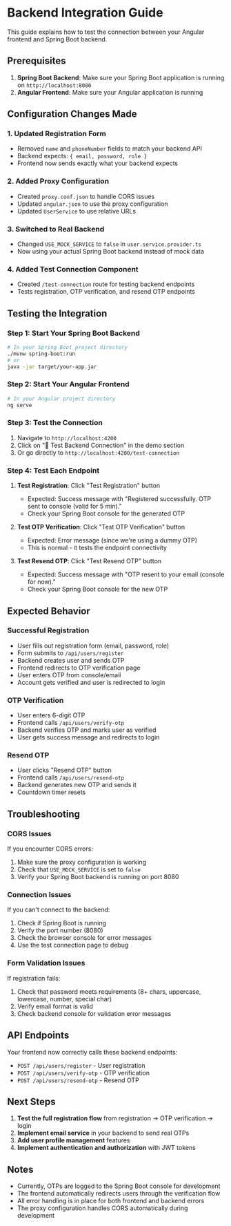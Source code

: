 # Backend Integration Guide

This guide explains how to test the connection between your Angular frontend and Spring Boot backend.

## Prerequisites

1. **Spring Boot Backend**: Make sure your Spring Boot application is running on `http://localhost:8080`
2. **Angular Frontend**: Make sure your Angular application is running

## Configuration Changes Made

### 1. Updated Registration Form
- Removed `name` and `phoneNumber` fields to match your backend API
- Backend expects: `{ email, password, role }`
- Frontend now sends exactly what your backend expects

### 2. Added Proxy Configuration
- Created `proxy.conf.json` to handle CORS issues
- Updated `angular.json` to use the proxy configuration
- Updated `UserService` to use relative URLs

### 3. Switched to Real Backend
- Changed `USE_MOCK_SERVICE` to `false` in `user.service.provider.ts`
- Now using your actual Spring Boot backend instead of mock data

### 4. Added Test Connection Component
- Created `/test-connection` route for testing backend endpoints
- Tests registration, OTP verification, and resend OTP endpoints

## Testing the Integration

### Step 1: Start Your Spring Boot Backend
```bash
# In your Spring Boot project directory
./mvnw spring-boot:run
# or
java -jar target/your-app.jar
```

### Step 2: Start Your Angular Frontend
```bash
# In your Angular project directory
ng serve
```

### Step 3: Test the Connection
1. Navigate to `http://localhost:4200`
2. Click on "🔌 Test Backend Connection" in the demo section
3. Or go directly to `http://localhost:4200/test-connection`

### Step 4: Test Each Endpoint
1. **Test Registration**: Click "Test Registration" button
   - Expected: Success message with "Registered successfully. OTP sent to console (valid for 5 min)."
   - Check your Spring Boot console for the generated OTP

2. **Test OTP Verification**: Click "Test OTP Verification" button
   - Expected: Error message (since we're using a dummy OTP)
   - This is normal - it tests the endpoint connectivity

3. **Test Resend OTP**: Click "Test Resend OTP" button
   - Expected: Success message with "OTP resent to your email (console for now)."
   - Check your Spring Boot console for the new OTP

## Expected Behavior

### Successful Registration
- User fills out registration form (email, password, role)
- Form submits to `/api/users/register`
- Backend creates user and sends OTP
- Frontend redirects to OTP verification page
- User enters OTP from console/email
- Account gets verified and user is redirected to login

### OTP Verification
- User enters 6-digit OTP
- Frontend calls `/api/users/verify-otp`
- Backend verifies OTP and marks user as verified
- User gets success message and redirects to login

### Resend OTP
- User clicks "Resend OTP" button
- Frontend calls `/api/users/resend-otp`
- Backend generates new OTP and sends it
- Countdown timer resets

## Troubleshooting

### CORS Issues
If you encounter CORS errors:
1. Make sure the proxy configuration is working
2. Check that `USE_MOCK_SERVICE` is set to `false`
3. Verify your Spring Boot backend is running on port 8080

### Connection Issues
If you can't connect to the backend:
1. Check if Spring Boot is running
2. Verify the port number (8080)
3. Check the browser console for error messages
4. Use the test connection page to debug

### Form Validation Issues
If registration fails:
1. Check that password meets requirements (8+ chars, uppercase, lowercase, number, special char)
2. Verify email format is valid
3. Check backend console for validation error messages

## API Endpoints

Your frontend now correctly calls these backend endpoints:

- `POST /api/users/register` - User registration
- `POST /api/users/verify-otp` - OTP verification
- `POST /api/users/resend-otp` - Resend OTP

## Next Steps

1. **Test the full registration flow** from registration → OTP verification → login
2. **Implement email service** in your backend to send real OTPs
3. **Add user profile management** features
4. **Implement authentication and authorization** with JWT tokens

## Notes

- Currently, OTPs are logged to the Spring Boot console for development
- The frontend automatically redirects users through the verification flow
- All error handling is in place for both frontend and backend errors
- The proxy configuration handles CORS automatically during development
